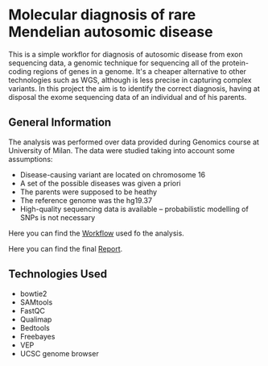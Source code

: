 # Molecular diagnosis of rare Mendelian autosomic disease 
This is a simple workflor for diagnosis of autosomic disease from exon sequencing data, a genomic technique for sequencing all of the protein-coding regions of genes in a genome. It's a cheaper alternative to other technologies such as WGS, although is less precise in capturing complex variants. 
In this project the aim is to identify the correct diagnosis, having at disposal the exome sequencing data of an individual and of his parents.

## General Information
The analysis was performed over data provided during Genomics course at University of Milan. 
The data were studied taking into account some assumptions:
- Disease-causing variant are located on chromosome 16
- A set of the possible diseases was given a priori
- The parents were supposed to be heathy
- The reference genome was the hg19.37
- High-quality sequencing data is available – probabilistic modelling of SNPs is not necessary

Here you can find the [Workflow](https://github.com/MajerIrene/Autosomic-Diagnosis/blob/main/Workflow.md) used fo the analysis.

Here you can find the final [Report](https://github.com/MajerIrene/Autosomic-Diagnosis/blob/main/Genomics_report.md).

## Technologies Used
- bowtie2
- SAMtools 
- FastQC
- Qualimap
- Bedtools
- Freebayes
- VEP
- UCSC genome browser
